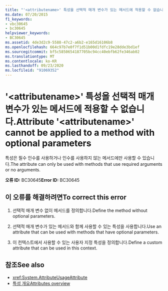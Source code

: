 ```yaml
---
title: "'<attributename>' 특성을 선택적 매개 변수가 있는 메서드에 적용할 수 없습니다."
ms.date: 07/20/2015
f1_keywords:
- vbc30645
- bc30645
helpviewer_keywords:
- BC30645
ms.assetid: 4de3d2c9-5588-47c2-a6b2-e165d16106b8
ms.openlocfilehash: 664c97b7e0f7f1d51b00d1fdfc19e28dde3bd1ef
ms.sourcegitcommit: bf5c5850654187705bc94cc40ebfb62fe346ab02
ms.translationtype: MT
ms.contentlocale: ko-KR
ms.lasthandoff: 09/23/2020
ms.locfileid: "91069352"
---
```

# <a name="attribute-attributename-cannot-be-applied-to-a-method-with-optional-parameters"></a><span data-ttu-id="a2b55-102">'\<attributename>' 특성을 선택적 매개 변수가 있는 메서드에 적용할 수 없습니다.</span><span class="sxs-lookup"><span data-stu-id="a2b55-102">Attribute '\<attributename>' cannot be applied to a method with optional parameters</span></span>

<span data-ttu-id="a2b55-103">특성은 필수 인수를 사용하거나 인수를 사용하지 않는 메서드에만 사용할 수 있습니다.</span><span class="sxs-lookup"><span data-stu-id="a2b55-103">The attribute can only be used with methods that use required arguments or no arguments.</span></span>  
  
 <span data-ttu-id="a2b55-104">**오류 ID:** BC30645</span><span class="sxs-lookup"><span data-stu-id="a2b55-104">**Error ID:** BC30645</span></span>  
  
## <a name="to-correct-this-error"></a><span data-ttu-id="a2b55-105">이 오류를 해결하려면</span><span class="sxs-lookup"><span data-stu-id="a2b55-105">To correct this error</span></span>  
  
1. <span data-ttu-id="a2b55-106">선택적 매개 변수 없이 메서드를 정의합니다.</span><span class="sxs-lookup"><span data-stu-id="a2b55-106">Define the method without optional parameters.</span></span>  
  
2. <span data-ttu-id="a2b55-107">선택적 매개 변수가 있는 메서드와 함께 사용할 수 있는 특성을 사용합니다.</span><span class="sxs-lookup"><span data-stu-id="a2b55-107">Use an attribute that can be used with methods that have optional parameters.</span></span>  
  
3. <span data-ttu-id="a2b55-108">이 컨텍스트에서 사용할 수 있는 사용자 지정 특성을 정의합니다.</span><span class="sxs-lookup"><span data-stu-id="a2b55-108">Define a custom attribute that can be used in this context.</span></span>  
  
## <a name="see-also"></a><span data-ttu-id="a2b55-109">참조</span><span class="sxs-lookup"><span data-stu-id="a2b55-109">See also</span></span>

- <xref:System.AttributeUsageAttribute>
- [<span data-ttu-id="a2b55-110">특성 개요</span><span class="sxs-lookup"><span data-stu-id="a2b55-110">Attributes overview</span></span>](../programming-guide/concepts/attributes/index.md)
